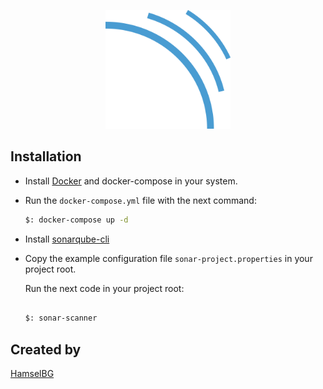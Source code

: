 <p align="center">
  <a href="https://www.sonarsource.com/" target="blank"><img src="./statics/sonarqube.svg" width="200" alt="Sonarqube Logo" /></a>
</p>

## Installation

- Install [Docker](https://www.docker.com/) and docker-compose in your system.

- Run the `docker-compose.yml` file with the next command:
  ```bash
  $: docker-compose up -d
  ```

- Install [sonarqube-cli](https://docs.sonarsource.com/sonarqube/latest/analyzing-source-code/scanners/sonarscanner/)

- Copy the example configuration file `sonar-project.properties` in your project root.

  Run the next code in your project root:
  ```bash

  $: sonar-scanner

  ```

## Created by
[HamselBG](https://github.com/HBG07/)